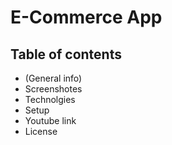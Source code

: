 # E-Commerce App
## Table of contents
- (General info)
- Screenshotes
- Technolgies
- Setup
- Youtube link
- License
